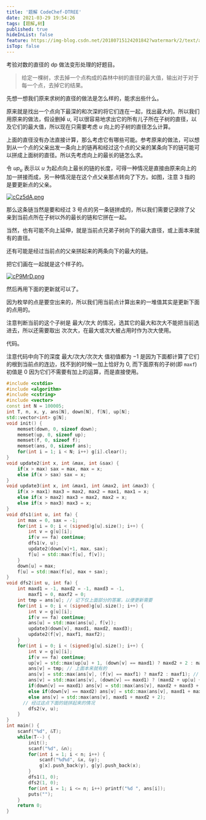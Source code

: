 ```yaml
---
title: '题解 CodeChef-DTREE'
date: 2021-03-29 19:54:26
tags: [题解,树]
published: true
hideInList: false
feature: https://img-blog.csdn.net/20180715124201842?watermark/2/text/aHR0cHM6Ly9ibG9nLmNzZG4ubmV0L2ZvcmV2ZXJfZHJlYW1z/font/5a6L5L2T/fontsize/400/fill/I0JBQkFCMA==/dissolve/70
isTop: false
---
```

考验对数的直径的 dp 做法变形处理的好题目。
<!-- more -->


> 给定一棵树，求去掉一个点构成的森林中树的直径的最大值，输出对于对于每一个点，去掉它的结果。

先想一想我们原来求树的直径的做法是怎么样的，能求出些什么。

原来就是找出一个点向下最深的和次深的将它们连在一起，找出最大的。所以我们用原来的做法，假设删掉 $u$, 可以很容易地求出它的所有儿子所在子树的直径，以及它们的最大值，所以现在只需要考虑 $u$ 向上的子树的直径怎么计算。

上面的直径没有办法直接计算，那么考虑它有哪些可能。参考原来的做法，可以想到从一个点的父亲出发一条向上的链再和经过这个点的父亲的某条向下的链可能可以拼成上面树的直径。所以先考虑向上的最长的链怎么求。

令 $up_u$ 表示以 $u$ 为起点向上最长的链的长度，可得一种情况是直接由原来向上的加一拼接而成，另一种情况是在这个点父亲那点转向了下方。如图，注意 $3$ 指的是要更新点的父亲。

[![cCz5dA.png](https://z3.ax1x.com/2021/03/29/cCz5dA.png)](https://imgtu.com/i/cCz5dA)

那么这条链当然是要和经过 $3$ 号点的另一条链拼成的，所以我们需要记录除了父亲到当前点所在子树以外的最长的链和它拼在一起。

当然，也有可能不向上延伸，就是当前点兄弟子树向下的最大直径，或上面本来就有的直径。

还有可能是经过当前点的父亲拼起来的两条向下的最大的链。

把它们画在一起就是这个样子的。

[![cP9MrD.png](https://z3.ax1x.com/2021/03/29/cP9MrD.png)](https://imgtu.com/i/cP9MrD)

然后再用下面的更新就可以了。

因为枚举的点是要空出来的，所以我们用当前点计算出来的一堆值其实是更新下面的点用的。

注意判断当前的这个子树是 最大/次大 的情况，选其它的最大和次大不能把当前选进去，所以还需要取出 次次大，在最大或次大被占用时作为次大使用。


代码。

注意代码中向下的深度 最大/次大/次次大 值初值都为 $-1$ 是因为下面都计算了它们的根到当前点的连边，找不到的时候一加上恰好为 $0$, 而下面原有的子树(即 `maxf`) 初值是 $0$ 因为它们不需要有加上的运算，而是直接使用。

```cpp
#include <cstdio>
#include <algorithm>
#include <cstring>
#include <vector>
const int N = 100005;
int T, n, x, y, ans[N], down[N], f[N], up[N];
std::vector<int> g[N];
void init() {
	memset(down, 0, sizeof down);
	memset(up, 0, sizeof up);
	memset(f, 0, sizeof f);
	memset(ans, 0, sizeof ans);
	for(int i = 1; i < N; i++) g[i].clear();
}
void update2(int x, int &max, int &sax) {
	if(x > max) sax = max, max = x;
	else if(x > sax) sax = x;
}
void update3(int x, int &max1, int &max2, int &max3) {
	if(x > max1) max3 = max2, max2 = max1, max1 = x;
	else if(x > max2) max3 = max2, max2 = x;
	else if(x > max3) max3 = x;
}
void dfs1(int u, int fa) {
	int max = 0, sax = -1;
	for(int i = 0; i < (signed)g[u].size(); i++) {
		int v = g[u][i];
		if(v == fa) continue;
		dfs1(v, u);
		update2(down[v]+1, max, sax);
		f[u] = std::max(f[u], f[v]);
	}
	down[u] = max;
	f[u] = std::max(f[u], max + sax);
}
void dfs2(int u, int fa) {
	int maxd1 = -1, maxd2 = -1, maxd3 = -1,
		maxf1 = 0, maxf2 = 0;
	int tmp = ans[u]; // 记下仅上面部分的答案，以便更新需要
	for(int i = 0; i < (signed)g[u].size(); i++) {
		int v = g[u][i];
		if(v == fa) continue;
		ans[u] = std::max(ans[u], f[v]);
		update3(down[v], maxd1, maxd2, maxd3);
		update2(f[v], maxf1, maxf2);
	}
	for(int i = 0; i < (signed)g[u].size(); i++) {
		int v = g[u][i];
		if(v == fa) continue;
		up[v] = std::max(up[u] + 1, (down[v] == maxd1) ? maxd2 + 2 : maxd1 + 2); // 求出向上的最长链
		ans[v] = tmp; // 上面本来就有的 
		ans[v] = std::max(ans[v], (f[v] == maxf1) ? maxf2 : maxf1); // 兄弟本来就有的情况
		ans[v] = std::max(ans[v], (down[v] == maxd1) ? (maxd2 + up[u] + 1) : (up[u] + maxd1 + 1)); // 上下拼起来的情况
		if(down[v] == maxd1) ans[v] = std::max(ans[v], maxd2 + maxd3 + 2); 
		else if(down[v] == maxd2) ans[v] = std::max(ans[v], maxd1 + maxd3 + 2);
		else ans[v] = std::max(ans[v], maxd1 + maxd2 + 2);
      // 经过这点下面的链拼起来的情况
		dfs2(v, u);
	}
}
int main() {
	scanf("%d", &T);
	while(T--) {
		init();
		scanf("%d", &n);
		for(int i = 1; i < n; i++) {
			scanf("%d%d", &x, &y);
			g[x].push_back(y), g[y].push_back(x);
		}
		dfs1(1, 0);
		dfs2(1, 0);
		for(int i = 1; i <= n; i++) printf("%d ", ans[i]);
		puts("");
	}
	return 0;
}
```